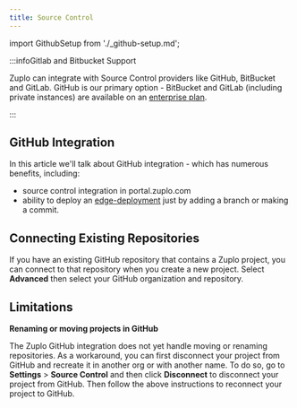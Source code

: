 ```yaml
---
title: Source Control
---
```


import GithubSetup from './\_github-setup.md';

:::infoGitlab and Bitbucket Support

Zuplo can integrate with Source Control providers like GitHub, BitBucket and
GitLab. GitHub is our primary option - BitBucket and GitLab (including private
instances) are available on an [enterprise plan](https://zuplo.com/pricing).

:::

## GitHub Integration

In this article we'll talk about GitHub integration - which has numerous
benefits, including:

- source control integration in portal.zuplo.com
- ability to deploy an [edge-deployment](../articles/environments.md) just by
  adding a branch or making a commit.

<GithubSetup />

## Connecting Existing Repositories

If you have an existing GitHub repository that contains a Zuplo project, you can
connect to that repository when you create a new project. Select **Advanced**
then select your GitHub organization and repository.

<Screenshot
src="https://cdn.zuplo.com/assets/f09aa7ac-abc0-4f20-9e41-df42b7761748.png"
size="sm" />

## Limitations

**Renaming or moving projects in GitHub**

The Zuplo GitHub integration does not yet handle moving or renaming
repositories. As a workaround, you can first disconnect your project from GitHub
and recreate it in another org or with another name. To do so, go to
**Settings** > **Source Control** and then click **Disconnect** to disconnect
your project from GitHub. Then follow the above instructions to reconnect your
project to GitHub.
